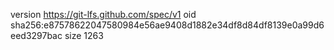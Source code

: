 version https://git-lfs.github.com/spec/v1
oid sha256:e87578622047580984e56ae9408d1882e34df8d84df8139e0a99d6eed3297bac
size 1263
